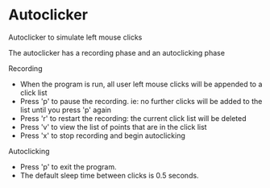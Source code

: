 # Autoclicker 
Autoclicker to simulate left mouse clicks 

The autoclicker has a recording phase and an autoclicking phase

Recording 
* When the program is run, all user left mouse clicks will be appended to a click list 
* Press 'p' to pause the recording. ie: no further clicks will be added to the list until you press 'p' again
* Press 'r' to restart the recording: the current click list will be deleted
* Press 'v' to view the list of points that are in the click list
* Press 'x' to stop recording and begin autoclicking 

Autoclicking
* Press 'p' to exit the program. 
* The default sleep time between clicks is 0.5 seconds.